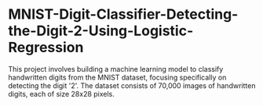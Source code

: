 # MNIST-Digit-Classifier-Detecting-the-Digit-2-Using-Logistic-Regression
This project involves building a machine learning model to classify handwritten digits from the MNIST dataset, focusing specifically on detecting the digit '2'. The dataset consists of 70,000 images of handwritten digits, each of size 28x28 pixels.
